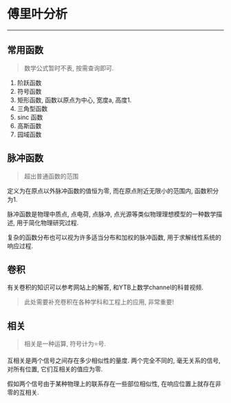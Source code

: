 # 傅里叶分析

---

## 常用函数

> 数学公式暂时不表, 按需查询即可. 

1. 阶跃函数
2. 符号函数
3. 矩形函数, 函数以原点为中心, 宽度a, 高度1. 
4. 三角型函数
5. sinc 函数
6. 高斯函数
7. 园域函数

## 脉冲函数

> 超出普通函数的范围

定义为在原点以外脉冲函数的值恒为零, 而在原点附近无限小的范围内, 函数积分为1. 

脉冲函数是物理中质点, 点电荷, 点脉冲, 点光源等类似物理理想模型的一种数学描述, 用于简化物理研究过程. 

复杂的函数分布也可以视为许多适当分布和加权的脉冲函数, 用于求解线性系统的响应过程. 

## 卷积

有关卷积的知识可以参考网站上的解答, 和YTB上数学channel的科普视频. 

> 此处需要补充卷积在各种学科和工程上的应用, 非常重要!
>


## 相关

> 相关是一种运算, 符号计为⭐号. 

互相关是两个信号之间存在多少相似性的量度. 两个完全不同的, 毫无关系的信号, 对所有位置, 它们互相关的值应为零. 

假如两个信号由于某种物理上的联系存在一些部位相似性, 在响应位置上就存在非零的互相关. 

